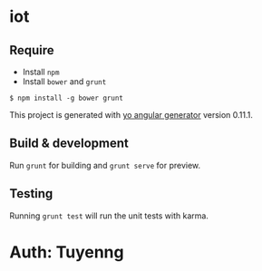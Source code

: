 # iot

## Require
* Install `npm`
* Install `bower` and `grunt`

```shell
$ npm install -g bower grunt

```

This project is generated with [yo angular generator](https://github.com/yeoman/generator-angular)
version 0.11.1.

## Build & development

Run `grunt` for building and `grunt serve` for preview.

## Testing

Running `grunt test` will run the unit tests with karma.


# Auth: Tuyenng